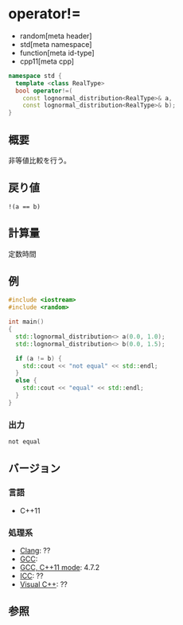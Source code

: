 # operator!=
* random[meta header]
* std[meta namespace]
* function[meta id-type]
* cpp11[meta cpp]

```cpp
namespace std {
  template <class RealType>
  bool operator!=(
    const lognormal_distribution<RealType>& a,
    const lognormal_distribution<RealType>& b);
}
```

## 概要
非等値比較を行う。


## 戻り値
`!(a == b)`


## 計算量
定数時間


## 例
```cpp example
#include <iostream>
#include <random>

int main()
{
  std::lognormal_distribution<> a(0.0, 1.0);
  std::lognormal_distribution<> b(0.0, 1.5);

  if (a != b) {
    std::cout << "not equal" << std::endl;
  }
  else {
    std::cout << "equal" << std::endl;
  }
}
```

### 出力
```
not equal
```

## バージョン
### 言語
- C++11

### 処理系
- [Clang](/implementation.md#clang): ??
- [GCC](/implementation.md#gcc): 
- [GCC, C++11 mode](/implementation.md#gcc): 4.7.2
- [ICC](/implementation.md#icc): ??
- [Visual C++](/implementation.md#visual_cpp): ??


## 参照


